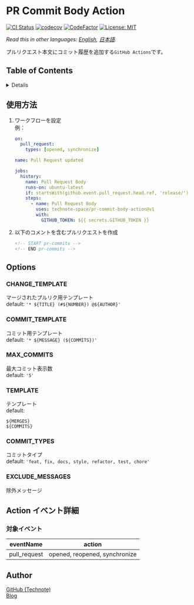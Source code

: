 # PR Commit Body Action

[![CI Status](https://github.com/technote-space/pr-commit-body-action/workflows/CI/badge.svg)](https://github.com/technote-space/pr-commit-body-action/actions)
[![codecov](https://codecov.io/gh/technote-space/pr-commit-body-action/branch/master/graph/badge.svg)](https://codecov.io/gh/technote-space/pr-commit-body-action)
[![CodeFactor](https://www.codefactor.io/repository/github/technote-space/pr-commit-body-action/badge)](https://www.codefactor.io/repository/github/technote-space/pr-commit-body-action)
[![License: MIT](https://img.shields.io/badge/License-MIT-blue.svg)](https://github.com/technote-space/pr-commit-body-action/blob/master/LICENSE)

*Read this in other languages: [English](README.md), [日本語](README.ja.md).*

プルリクエスト本文にコミット履歴を追加する`GitHub Actions`です。

## Table of Contents

<!-- START doctoc generated TOC please keep comment here to allow auto update -->
<!-- DON'T EDIT THIS SECTION, INSTEAD RE-RUN doctoc TO UPDATE -->
<details>
<summary>Details</summary>

- [使用方法](#%E4%BD%BF%E7%94%A8%E6%96%B9%E6%B3%95)
- [Options](#options)
  - [CHANGE_TEMPLATE](#change_template)
  - [COMMIT_TEMPLATE](#commit_template)
  - [MAX_COMMITS](#max_commits)
  - [TEMPLATE](#template)
  - [COMMIT_TYPES](#commit_types)
  - [EXCLUDE_MESSAGES](#exclude_messages)
- [Action イベント詳細](#action-%E3%82%A4%E3%83%99%E3%83%B3%E3%83%88%E8%A9%B3%E7%B4%B0)
  - [対象イベント](#%E5%AF%BE%E8%B1%A1%E3%82%A4%E3%83%99%E3%83%B3%E3%83%88)
- [Author](#author)

</details>
<!-- END doctoc generated TOC please keep comment here to allow auto update -->

## 使用方法
1. ワークフローを設定  
    例：
    ```yaml
    on:
      pull_request:
        types: [opened, synchronize]
    
    name: Pull Request updated
    
    jobs:
      history:
        name: Pull Request Body
        runs-on: ubuntu-latest
        if: startsWith(github.event.pull_request.head.ref, 'release/')
        steps:
          - name: Pull Request Body
            uses: technote-space/pr-commit-body-action@v1
            with:
              GITHUB_TOKEN: ${{ secrets.GITHUB_TOKEN }}
    ```
1. 以下のコメントを含むプルリクエストを作成
    ```markdown
    <!-- START pr-commits -->
    <!-- END pr-commits -->
    ```

## Options
### CHANGE_TEMPLATE
マージされたプルリク用テンプレート  
default: `'* ${TITLE} (#${NUMBER}) @${AUTHOR}'`  

### COMMIT_TEMPLATE
コミット用テンプレート  
default: `'* ${MESSAGE} (${COMMITS})'`  

### MAX_COMMITS
最大コミット表示数  
default: `'5'`  

### TEMPLATE
テンプレート  
default:
```
${MERGES}
${COMMITS}
```  

### COMMIT_TYPES
コミットタイプ  
default: `'feat, fix, docs, style, refactor, test, chore'`  

### EXCLUDE_MESSAGES
除外メッセージ  

## Action イベント詳細
### 対象イベント
| eventName | action |
|:---:|:---:|
|pull_request|opened, reopened, synchronize|

## Author
[GitHub (Technote)](https://github.com/technote-space)  
[Blog](https://technote.space)
